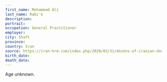 ```yaml
---
first_name: Mohammad Ali
last_name: Rabi'e
description: 
portrait: 
occupation: General Practitioner
employer: 
city: Shaft
province: 
country: Iran
source: https://iran-hrm.com/index.php/2020/03/31/dozens-of-iranian-doctors-died-during-irans-coronavirus-crisis/
birth_date: 
death_date: 
---
```


Age unknown.